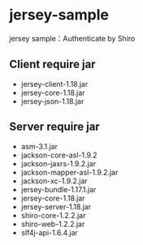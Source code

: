 jersey-sample
=============

jersey sample：Authenticate by Shiro

## Client require jar
- jersey-client-1.18.jar
- jersey-core-1.18.jar
- jersey-json-1.18.jar

## Server require jar
- asm-3.1.jar
- jackson-core-asl-1.9.2
- jackson-jaxrs-1.9.2.jar
- jackson-mapper-asl-1.9.2.jar
- jackson-xc-1.9.2.jar
- jersey-bundle-1.17.1.jar
- jersey-core-1.18.jar
- jersey-server-1.18.jar
- shiro-core-1.2.2.jar
- shiro-web-1.2.2.jar
- slf4j-api-1.6.4.jar